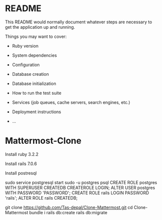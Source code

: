# README

This README would normally document whatever steps are necessary to get the
application up and running.

Things you may want to cover:

* Ruby version

* System dependencies

* Configuration

* Database creation

* Database initialization

* How to run the test suite

* Services (job queues, cache servers, search engines, etc.)

* Deployment instructions

* ...
# Mattermost-Clone


Install ruby 3.2.2

Install rails 7.0.6

Install postresql 

sudo service postgresql start
sudo -u postgres psql
CREATE ROLE postgres WITH SUPERUSER CREATEDB CREATEROLE LOGIN;
ALTER USER postgres WITH PASSWORD 'PASSWORD';
CREATE ROLE rails LOGIN PASSWORD 'rails';
ALTER ROLE rails CREATEDB;

git clone https://github.com/Tas-depal/Clone-Mattermost.git
cd Clone-Mattermost
bundle i
rails db:create
rails db:migrate
